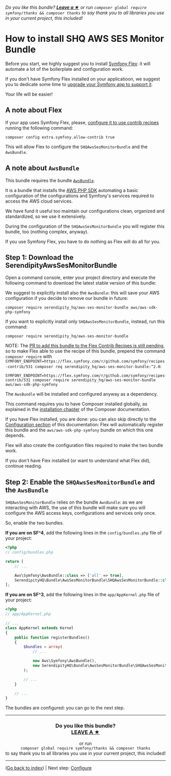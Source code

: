 *Do you like this bundle? [**Leave a &#9733;**](#js-repo-pjax-container) or run `composer global require symfony/thanks && composer thanks` to say thank you to all libraries you use in your current project, this included!*

How to install SHQ AWS SES Monitor Bundle
=========================================

Before you start, we highly suggest you to install
[Symfony Flex](https://symfony.com/doc/current/setup/flex.html): it will automate a lot
of the boilerplate and configuration work.

If you don't have Symfony Flex installed on your applicatioon, we suggest you to dedicate
some time to [upgrade your Symfony app to support it](https://symfony.com/doc/current/setup/flex.html#upgrading-existing-applications-to-flex).

Your life will be easier!

A note about Flex
-----------------

If your app uses Symfony Flex, please, [configure it to use contrib recipes](https://github.com/symfony/recipes-contrib#symfony-recipes-contrib) running the following command:

```console
composer config extra.symfony.allow-contrib true
```

This will allow Flex to configure the `SHQAwsSesMonitorBundle` and the `AwsBundle`.

A note about `AwsBundle`
----------------------

This bundle requires the bundle [`AwsBundle`](https://github.com/aws/aws-sdk-php-symfony).

It is a bundle that installs the [AWS PHP SDK](https://github.com/aws/aws-sdk-php) automating a basic configuration of
the configurations and Symfony's services required to access the AWS cloud services.

We have fund it useful too maintain our configurations clean, organized and standardized, so we use it extensively.

During the configuration of the `SHQAwsSesMonitorBundle` you will register this bundle, too (nothing complex, anyway).

If you use Symfony Flex, you have to do nothing as Flex will do all for you.

Step 1: Download the SerendipityAwsSesMonitorBundle
---------------------------------------------------

Open a command console, enter your project directory and execute the
following command to download the latest stable version of this bundle:

We suggest to explicitly install also the `AwsBundle`: this will save your AWS configuration if you decide to remove our bundle in future:

```console
composer require serendipity_hq/aws-ses-monitor-bundle aws/aws-sdk-php-symfony
```

If you want to explicitly install only `SHQAwsSesMonitorBundle`, instead, run this command:

```console
composer require serendipity_hq/aws-ses-monitor-bundle
```

NOTE: The [PR to add this bundle to the Flex Contrib Recipes is still pending](https://github.com/symfony/recipes-contrib/pull/531),
so to make Flex able to use the recipe of this bundle, prepend the command `composer require` with
`SYMFONY_ENDPOINT=https://flex.symfony.com/r/github.com/symfony/recipes-contrib/531 composer req serendipity_hq/aws-ses-monitor-bundle:^2.0`:

```console
SYMFONY_ENDPOINT=https://flex.symfony.com/r/github.com/symfony/recipes-contrib/531 composer require serendipity_hq/aws-ses-monitor-bundle aws/aws-sdk-php-symfony
```


The `AwsBundle` will be installed and configured anyway as a dependency.

This command requires you to have Composer installed globally, as explained
in the [installation chapter](https://getcomposer.org/doc/00-intro.md)
of the Composer documentation.

If you have Flex installed, you are done: you can also skip directly to the [Configuration section](Configuration.md)
of this documentation: Flex will automatically register this bundle and the
`aws/aws-sdk-php-symfony` bundle on which this one depends.

Flex will also create the configuration files required to make the two bundle work.

If you don't have Flex installed (or want to understand what Flex did), continue reading.

Step 2: Enable the `SHQAwsSesMonitorBundle` and the `AwsBundle`
-------------------------------------------------------------------------

`SHQAwsSesMonitorBundle` relies on the bundle `AwsBundle`: as we are interacting with AWS,
the use of this bundle will make sure you will configure the AWS access keys, configurations and services
only once.

So, enable the two bundles.

**If you are on SF^4**, add the following lines in the `config/bundles.php` file of your project:

```php
<?php
// config/bundles.php

return [
    // ...

    Aws\Symfony\AwsBundle::class => ['all' => true],
    SerendipityHQ\Bundle\AwsSesMonitorBundle\SHQAwsSesMonitorBundle::class => ['all' => true],
];
```

**If you are on SF^3**, add the following lines in the `app/AppKernel.php` file of your project:

```php
<?php
// app/AppKernel.php

// ...
class AppKernel extends Kernel
{
    public function registerBundles()
    {
        $bundles = array(
            // ...

            new Aws\Symfony\AwsBundle(),
            new SerendipityHQ\Bundle\AwsSesMonitorBundle\SHQAwsSesMonitorBundle(),
        );

        // ...
    }

    // ...
}
```

The bundles are configured: you can go to the next step.

<hr />
<h3 align="center">
    <b>Do you like this bundle?</b><br />
    <b><a href="#js-repo-pjax-container">LEAVE A &#9733;</a></b>
</h3>
<p align="center">
    or run<br />
    <code>composer global require symfony/thanks && composer thanks</code><br />
    to say thank you to all libraries you use in your current project, this included!
</p>
<hr />

([Go back to index](Index.md)) | Next step: [Configure](Configuration.md)
